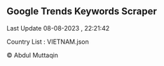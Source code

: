 

## Google Trends Keywords Scraper 
 
Last Update 08-08-2023 , 22:21:42

Country List :
VIETNAM.json



© Abdul Muttaqin 
